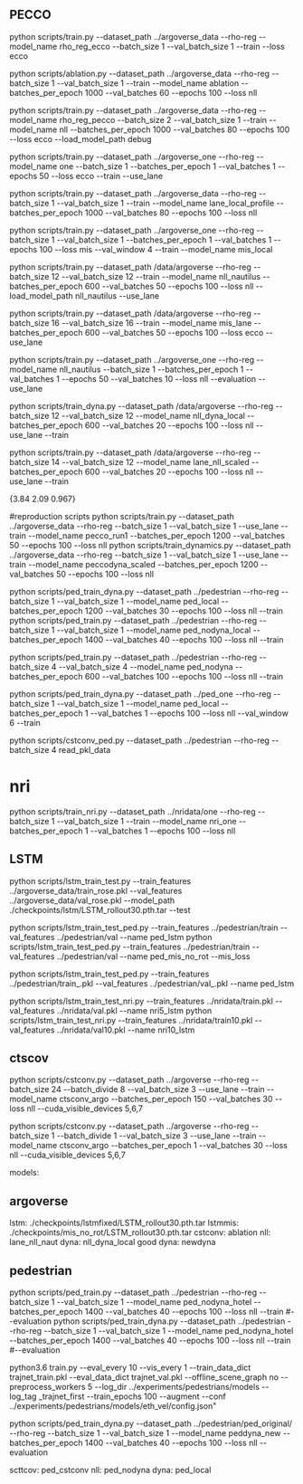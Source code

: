 ## PECCO
python scripts/train.py --dataset_path ../argoverse_data --rho-reg --model_name rho_reg_ecco --batch_size 1 --val_batch_size 1 --train --loss ecco

python scripts/ablation.py --dataset_path ../argoverse_data --rho-reg --batch_size 1 --val_batch_size 1 --train --model_name ablation --batches_per_epoch 1000 --val_batches 60 --epochs 100 --loss nll

python scripts/train.py --dataset_path ../argoverse_data --rho-reg --model_name rho_reg_pecco --batch_size 2 --val_batch_size 1 --train --model_name nll --batches_per_epoch 1000 --val_batches 80 --epochs 100 --loss ecco --load_model_path debug

python scripts/train.py --dataset_path ../argoverse_one --rho-reg --model_name one --batch_size 1  --batches_per_epoch 1 --val_batches 1 --epochs 50 --loss ecco --train --use_lane

python scripts/train.py --dataset_path ../argoverse_data --rho-reg --batch_size 1 --val_batch_size 1 --train --model_name lane_local_profile --batches_per_epoch 1000 --val_batches 80 --epochs 100 --loss nll 

python scripts/train.py --dataset_path ../argoverse_one --rho-reg --batch_size 1 --val_batch_size 1  --batches_per_epoch 1 --val_batches 1 --epochs 100 --loss mis --val_window 4 --train --model_name mis_local

python scripts/train.py --dataset_path /data/argoverse --rho-reg --batch_size 12 --val_batch_size 12 --train --model_name nll_nautilus --batches_per_epoch 600 --val_batches 50 --epochs 100 --loss nll --load_model_path nll_nautilus --use_lane

python scripts/train.py --dataset_path /data/argoverse --rho-reg --batch_size 16 --val_batch_size 16 --train --model_name mis_lane --batches_per_epoch 600 --val_batches 50 --epochs 100 --loss ecco --use_lane

python scripts/train.py --dataset_path ../argoverse_one --rho-reg --model_name nll_nautilus --batch_size 1  --batches_per_epoch 1 --val_batches 1 --epochs 50 --val_batches 10  --loss nll --evaluation --use_lane


 python scripts/train_dyna.py --dataset_path /data/argoverse --rho-reg --batch_size 12 --val_batch_size 12 --model_name nll_dyna_local --batches_per_epoch 600 --val_batches 20 --epochs 100 --loss nll --use_lane --train

python scripts/train.py --dataset_path /data/argoverse --rho-reg --batch_size 14 --val_batch_size 12 --model_name lane_nll_scaled --batches_per_epoch 600 --val_batches 20 --epochs 100  --loss nll --use_lane --train 

{3.84 2.09 0.967}

#reproduction scripts
python scripts/train.py --dataset_path ../argoverse_data --rho-reg --batch_size 1 --val_batch_size 1 --use_lane --train --model_name pecco_run1 --batches_per_epoch 1200 --val_batches 50 --epochs 100 --loss nll
python scripts/train_dynamics.py --dataset_path ../argoverse_data --rho-reg --batch_size 1 --val_batch_size 1 --use_lane --train --model_name peccodyna_scaled --batches_per_epoch 1200 --val_batches 50 --epochs 100 --loss nll

python scripts/ped_train_dyna.py --dataset_path ../pedestrian --rho-reg --batch_size 1 --val_batch_size 1 --model_name ped_local --batches_per_epoch 1200 --val_batches 30 --epochs 100 --loss nll --train
python scripts/ped_train.py --dataset_path ../pedestrian --rho-reg --batch_size 1 --val_batch_size 1 --model_name ped_nodyna_local --batches_per_epoch 1400 --val_batches 40 --epochs 100 --loss nll --train

python scripts/ped_train.py --dataset_path ../pedestrian --rho-reg --batch_size 4 --val_batch_size 4 --model_name ped_nodyna --batches_per_epoch 600 --val_batches 100 --epochs 100 --loss nll --train

python scripts/ped_train_dyna.py --dataset_path ../ped_one --rho-reg --batch_size 1 --val_batch_size 1 --model_name ped_local --batches_per_epoch 1 --val_batches 1 --epochs 100 --loss nll --val_window 6 --train

python scripts/cstconv_ped.py --dataset_path ../pedestrian --rho-reg --batch_size 4 read_pkl_data

# nri
python scripts/train_nri.py --dataset_path ../nridata/one --rho-reg --batch_size 1 --val_batch_size 1  --train --model_name nri_one --batches_per_epoch 1 --val_batches 1 --epochs 100 --loss nll

## LSTM
python scripts/lstm_train_test.py --train_features ../argoverse_data/train_rose.pkl  --val_features ../argoverse_data/val_rose.pkl --model_path ./checkpoints/lstm/LSTM_rollout30.pth.tar --test

python scripts/lstm_train_test_ped.py --train_features ../pedestrian/train  --val_features ../pedestrian/val  --name ped_lstm
python scripts/lstm_train_test_ped.py --train_features ../pedestrian/train  --val_features ../pedestrian/val  --name ped_mis_no_rot --mis_loss

python scripts/lstm_train_test_ped.py --train_features ../pedestrian/train_.pkl  --val_features ../pedestrian/val_.pkl --name ped_lstm


python scripts/lstm_train_test_nri.py --train_features ../nridata/train.pkl  --val_features ../nridata/val.pkl --name nri5_lstm 
python scripts/lstm_train_test_nri.py --train_features ../nridata/train10.pkl  --val_features ../nridata/val10.pkl --name nri10_lstm


## ctscov
python scripts/cstconv.py --dataset_path ../argoverse --rho-reg --batch_size 24 --batch_divide 8 --val_batch_size 3 --use_lane --train --model_name ctsconv_argo --batches_per_epoch 150 --val_batches 30 --loss nll --cuda_visible_devices 5,6,7

python scripts/cstconv.py --dataset_path ../argoverse --rho-reg --batch_size 1 --batch_divide 1 --val_batch_size 3 --use_lane --train --model_name ctsconv_argo --batches_per_epoch 1 --val_batches 30 --loss nll --cuda_visible_devices 5,6,7

models:

## argoverse

lstm: ./checkpoints/lstmfixed/LSTM_rollout30.pth.tar
lstmmis:  ./checkpoints/mis_no_rot/LSTM_rollout30.pth.tar 
cstconv: ablation
nll: lane_nll_naut
dyna: nll_dyna_local 
good dyna: newdyna

## pedestrian

python scripts/ped_train.py --dataset_path ../pedestrian --rho-reg --batch_size 1 --val_batch_size 1 --model_name ped_nodyna_hotel --batches_per_epoch 1400 --val_batches 40 --epochs 100 --loss nll --train #--evaluation 
python scripts/ped_train_dyna.py --dataset_path ../pedestrian --rho-reg --batch_size 1 --val_batch_size 1 --model_name ped_nodyna_hotel --batches_per_epoch 1400 --val_batches 40 --epochs 100 --loss nll --train #--evaluation 


python3.6 train.py --eval_every 10 --vis_every 1 --train_data_dict trajnet_train.pkl --eval_data_dict trajnet_val.pkl --offline_scene_graph no --preprocess_workers 5 --log_dir ../experiments/pedestrians/models --log_tag _trajnet_first --train_epochs 100 --augment --conf ../experiments/pedestrians/models/eth_vel/config.json" 


python scripts/ped_train_dyna.py --dataset_path ../pedestrian/ped_original/ --rho-reg --batch_size 1 --val_batch_size 1 --model_name peddyna_new --batches_per_epoch 1400 --val_batches 40 --epochs 100 --loss nll --evaluation

scttcov: ped_cstconv
nll: ped_nodyna
dyna: ped_local
